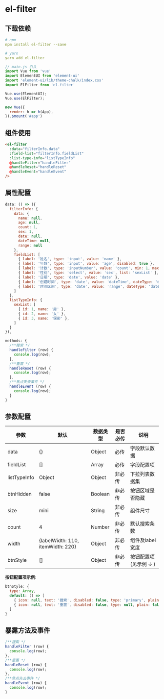 # el-filter

## 下载依赖

```yaml
# npm
npm install el-filter --save

# yarn
yarn add el-filter
```

```js
// main.js 引入
import Vue from 'vue'
import ElementUI from 'element-ui'
import 'element-ui/lib/theme-chalk/index.css'
import ElFilter from 'el-filter'

Vue.use(ElementUI);
Vue.use(ElFilter);

new Vue({
  render: h => h(App),
}).$mount('#app')
```

## 组件使用

```html
<el-filter
  :data="filterInfo.data"
  :field-list="filterInfo.fieldList"
  :list-type-info="listTypeInfo"
  @handleFilter="handleFilter"
  @handleReset="handleReset"
  @handleEvent="handleEvent"
/>
```

## 属性配置

```js
data: () => ({
  filterInfo: {
    data: {
      name: null,
      age: null,
      count: 1,
      sex: 1,
      date: null,
      dateTime: null,
      range: null
    },
    fieldList: [
      { label: '姓名', type: 'input', value: 'name' },
      { label: '年龄', type: 'input', value: 'age', disabled: true },
      { label: '计数', type: 'inputNumber', value: 'count', min: 1, max: 10 },
      { label: '性别', type: 'select', value: 'sex', list: 'sexList' },
      { label: '日期', type: 'date', value: 'date' },
      { label: '创建时间', type: 'date', value: 'dateTime', dateType: 'datetime', clearable: true  },
      { label: '时间区间', type: 'date', value: 'range', dateType: 'daterange' }
    ]
  },
  listTypeInfo: {
    sexList: [
      { id: 1, name: '男' },
      { id: 2, name: '女' },
      { id: 3, name: '保密' },
    ]
  }
}),

methods: {
  /**搜索 */
  handleFilter (row) {
    console.log(row);
  },
  /**重置 */
  handleReset (row) {
    console.log(row);
  },
  /**焦点失去事件 */
  handleEvent (row) {
    console.log(row);
  }
}
```

## 参数配置

| 参数 | 默认 | 数据类型 | 是否必传 | 说明 |
| ------ | ------ | ------ | ------ | ------ |
| data | {} | Object | 必传 | 字段默认数据 |
| fieldList | [] | Array | 必传 | 字段配置项 |
| listTypeInfo | Object | Object | 非必传 | 下拉列表数据集 |
| btnHidden | false | Boolean | 非必传 | 按钮区域是否隐藏 |
| size | mini | String | 非必传 | 组件尺寸 |
| count | 4 | Number | 非必传 | 默认搜索条数 |
| width | {labelWidth: 110, itemWidth: 220} | Object | 非必传 | 组件及label宽度 |
| btnStyle | [] | Object | 非必传 | 按钮配置项 (见示例 ↓ ) |

**按钮配置项示例:**

```js
btnStyle: {
  type: Array,
  default: () => [
    { icon: null, text: '搜索', disabled: false, type: 'primary', plain: false, round: false },
    { icon: null, text: '重置', disabled: false, type: null, plain: false, round: false }
  ]
}
```

## 暴露方法及事件

```js
/**搜索 */
handleFilter (row) {
  console.log(row);
},
/**重置 */
handleReset (row) {
  console.log(row);
},
/**焦点失去事件 */
handleEvent (row) {
  console.log(row);
}
```
